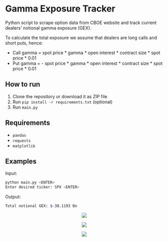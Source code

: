 # Gamma Exposure Tracker
Python script to scrape option data from CBOE website and track current dealers' notional gamma exposure (GEX).

To calculate the total exposure we assume that dealers are long calls and short puts, hence:
* Call gamma = spot price * gamma * open interest * contract size * spot price * 0.01
* Put gamma = - spot price * gamma * open interest * contract size * spot price * 0.01

## How to run
1. Clone the repository or download it as ZIP file
2. Run ```pip install -r requirements.txt``` (optional)
3. Run ```main.py```

## Requirements
* `pandas`
* `requests`
* `matplotlib`

## Examples

Input: 
```bash
python main.py <ENTER>
Enter desired ticker: SPX <ENTER>
```

Output: 

```bash
Total notional GEX: $-38.1193 Bn
```

<p align="center">
  <img 
    src="img/gamma_by_strike.png"
  >
</p>

<p align="center">
  <img 
    src="img/gamma_by_expiration.png"
  >
</p>

<p align="center">
  <img 
    src="img/surface.png"
  >
</p>
